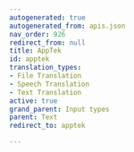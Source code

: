 ```yaml
---
autogenerated: true
autogenerated_from: apis.json
nav_order: 926
redirect_from: null
title: AppTek
id: apptek
translation_types:
- File Translation
- Speech Translation
- Text Translation
active: true
grand_parent: Input types
parent: Text
redirect_to: apptek

---
```


